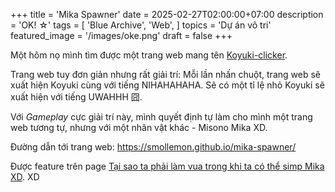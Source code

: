 +++
title = 'Mika Spawner'
date = 2025-02-27T02:00:00+07:00
description = 'OK! ☆'
tags = [
	'Blue Archive',
	'Web',
]
topics = 'Dự án vô tri'
featured_image = '/images/oke.png'
draft = false
+++

Một hôm nọ mình tìm được một trang web mang tên [Koyuki-clicker](https://zerofps-hk.github.io/koyuki-clicker/).

Trang web tuy đơn giản nhưng rất giải trí: Mỗi lần nhấn chuột, trang web sẽ xuất hiện Koyuki cùng với tiếng NIHAHAHAHA. Sẽ có một tỉ lệ nhỏ Koyuki sẽ xuất hiện với tiếng UWAHHH 囧.

Với *Gameplay* cực giải trí này, mình quyết định tự làm cho mình một trang web tương tự, nhưng với một nhân vật khác - Misono Mika XD.

Đường dẫn tới trang web: <https://smollemon.github.io/mika-spawner/>

Được feature trên page [Tại sao ta phải làm vua trong khi ta có thể simp Mika XD](https://www.facebook.com/share/p/ABmbNhSS7oj8oHmT/). XD